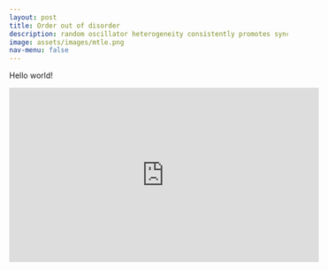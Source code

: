 ```yaml
---
layout: post
title: Order out of disorder
description: random oscillator heterogeneity consistently promotes synchronized rhythm
image: assets/images/mtle.png
nav-menu: false
---
```


Hello world!

<P ALIGN=CENTER>
<iframe width="560" height="315" src="https://www.youtube.com/embed/u6i2XwrGVqk" frameborder="0" allow="accelerometer; autoplay; encrypted-media; gyroscope; picture-in-picture" align="middle" allowfullscreen></iframe>
</P>
